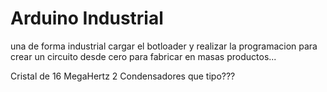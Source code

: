 # Arduino Industrial

una de forma industrial cargar el botloader y realizar la programacion para crear un circuito desde cero para fabricar en masas productos...

Cristal de 16 MegaHertz
2 Condensadores que tipo???
